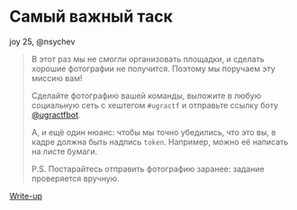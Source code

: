 # Самый важный таск

joy 25, @nsychev

> В этот раз мы не смогли организовать площадки, и сделать хорошие фотографии не получится. Поэтому мы поручаем эту миссию вам!
> 
> Сделайте фотографию вашей команды, выложите в любую социальную сеть с хештегом `#ugractf` и отправьте ссылку боту [@ugractfbot](https://ucucu.ga/bot).
> 
> А, и ещё один нюанс: чтобы мы точно убедились, что это вы, в кадре должна быть надпись `token`. Например, можно её написать на листе бумаги.
> 
> P.S. Постарайтесь отправить фотографию заранее: задание проверяется вручную.

[Write-up](WRITEUP.md)

